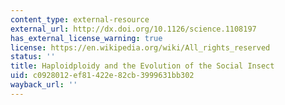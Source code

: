 ```yaml
---
content_type: external-resource
external_url: http://dx.doi.org/10.1126/science.1108197
has_external_license_warning: true
license: https://en.wikipedia.org/wiki/All_rights_reserved
status: ''
title: Haploidploidy and the Evolution of the Social Insect
uid: c0928012-ef81-422e-82cb-3999631bb302
wayback_url: ''
---
```

